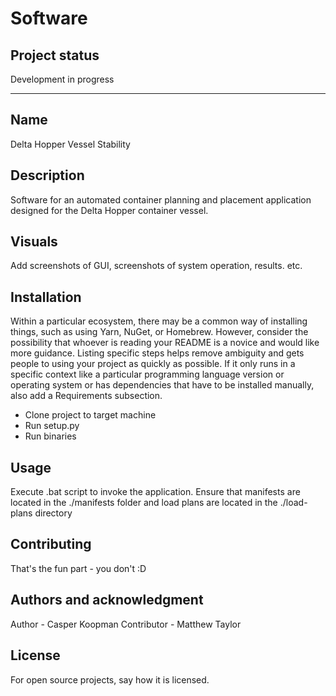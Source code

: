 # Software

## Project status
Development in progress
***

## Name
Delta Hopper Vessel Stability 

## Description
Software for an automated container planning and placement application designed for the Delta Hopper container vessel.
## Visuals
Add screenshots of GUI, screenshots of system operation, results. etc.

## Installation
Within a particular ecosystem, there may be a common way of installing things, such as using Yarn, NuGet, or Homebrew. However, consider the possibility that whoever is reading your README is a novice and would like more guidance. Listing specific steps helps remove ambiguity and gets people to using your project as quickly as possible. If it only runs in a specific context like a particular programming language version or operating system or has dependencies that have to be installed manually, also add a Requirements subsection.
- Clone project to target machine
- Run setup.py 
- Run binaries

## Usage
Execute .bat script to invoke the application. Ensure that manifests are located in the ./manifests folder and load plans are located in the ./load-plans directory

## Contributing
That's the fun part - you don't :D 

## Authors and acknowledgment
Author - Casper Koopman
Contributor - Matthew Taylor

## License
For open source projects, say how it is licensed.
